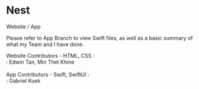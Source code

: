 # Nest
Website / App 

Please refer to App Branch to view Swift files, as well as a basic summary of what my Team and I have done.

Website Contributors - HTML, CSS : <br>
: Edwin Tan, Min Thet Khine<br>
<br>
App Contributors - Swift, SwiftUI : <br>
: Gabriel Kuek
